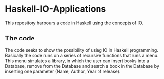 # Haskell-IO-Applications
This repository harbours a code in Haskell using the concepts of IO.

## The code
The code seeks to show the possibility of using IO in Haskell programming. Basically the code runs on a series of recursive functions that runs a menu.
This menu simulates a library, in which the user can insert books into a Database, remove from the Database and search a book in the Database by inserting one parameter (Name, Author, Year of release).


